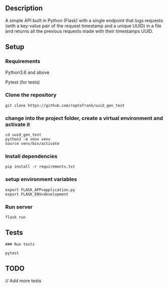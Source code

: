 ## Description

A simple API built in Python (Flask) with a single endpoint that logs requests (with a key-value pair of the request timestamp and a unique UUID) in a file and returns all the previous requests made with their timestamps UUID.


## Setup

### Requirements

Python3.6 and above

Pytest (for tests)


### Clone the repository

    git clone https://github.com/reptofrank/uuid_gen_test

### change into the project folder, create a virtual environment and activate it

    cd uuid_gen_test
    python3 -m venv venv
    source venv/bin/activate

### Install dependencies

    pip install -r requirements.txt

### setup environment variables

    export FLASK_APP=application.py
    export FLASK_ENV=development

### Run server

    flask run


## Tests

    ### Run tests

    pytest

## TODO

// Add more tests